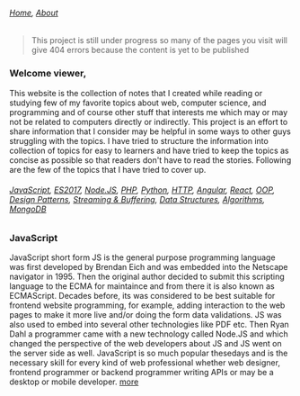 ###### *[Home](https://tashbalrai.github.io)*, [About](/about.html)

> This project is still under progress so many of the pages you visit will give 404 errors because the content is yet to be published

### Welcome viewer, 
This website is the collection of notes that I created while reading or studying few of my favorite topics about web, computer science, and programming and of course other stuff that interests me which may or may not be related to computers directly or indirectly. This project is an effort to share information that I consider may be helpful in some ways to other guys struggling with the topics. I have tried to structure the information into collection of topics for easy to learners and have tried to keep the topics as concise as possible so that readers don't have to read the stories. Following are the few of the topics that I have tried to cover up.

###### [JavaScript](/js/index.html), [ES2017](/es2017/index.html), [Node.JS](/nodejs/index.html), [PHP](/php/index.html), [Python](/py/index.html), [HTTP](/http/index.html), [Angular](/angular/index.html), [React](/react/index.html), [OOP](/oop/index.html), [Design Patterns](/design-pattern/index.html), [Streaming & Buffering](/streams/index.html), [Data Structures](/ds/index.html), [Algorithms](/algo/index.html), [MongoDB](/mongodb/index.html)

### JavaScript
JavaScript short form JS is the general purpose programming language was first developed by Brendan Eich and was embedded into the Netscape navigator in 1995. Then the original author decided to submit this scripting language to the ECMA for maintaince and from there it is also known as ECMAScript. Decades before, its was considered to be best suitable for frontend website programming, for example, adding interaction to the web pages to make it more live and/or doing the form data validations. JS was also used to embed into several other technologies like PDF etc. Then Ryan Dahl a programmer came with a new technology called Node.JS and which changed the perspective of the web developers about JS and JS went on the server side as well. JavaScript is so much popular thesedays and is the necessary skill for every kind of web professional whether web designer, frontend programmer or backend programmer writing APIs or may be a desktop or mobile developer. [more](/js/index.html)
